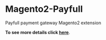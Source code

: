 Magento2-Payfull
================

Payfull payment gateway Magento2 extension

**To see more details click [here](http://payfull.com/)**.
